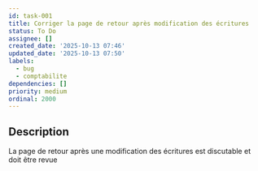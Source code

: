 ```yaml
---
id: task-001
title: Corriger la page de retour après modification des écritures
status: To Do
assignee: []
created_date: '2025-10-13 07:46'
updated_date: '2025-10-13 07:50'
labels:
  - bug
  - comptabilite
dependencies: []
priority: medium
ordinal: 2000
---
```


## Description

<!-- SECTION:DESCRIPTION:BEGIN -->
La page de retour après une modification des écritures est discutable et doit être revue
<!-- SECTION:DESCRIPTION:END -->
